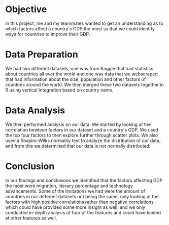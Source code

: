 
# Objective
In this project, me and my teammates wanted to get an understanding as to which factors affect a country's GDP the most so that we could identify ways for countries to improve their GDP.

# Data Preparation
We had two different datasets, one was from Kaggle that had statistics about countries all over the world and one was data that we webscraped that had information about the size, population and other factors of countires around the world. We then merged these two datasets together in R using vertical integration based on country name.

# Data Analysis
We then performed analysis on our data. We started by looking at the correlation bewteen factors in our dataset and a country's GDP. We used the top four factors to then explore further through scatter plots. We also used a Shapiro-Wilks normality test to analyze the distribution of our data, and from this we determined that our data is not normally distributed. 

# Conclusion
In our findings and conclusions we identified that the factors affecting GDP the most were migration, literacy percentage and technology advancements. Some of the limitations we had were the amount of countries in our different datasets not being the same, only looking at the factors with high positive correlations rather than negative correlations which could have provided some more insight as well, and we only conducted in-depth analysis of four of the features and could have looked at other features as well.
